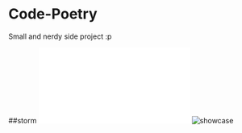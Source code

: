 # Code-Poetry
Small and nerdy side project :p


##storm
![here](storm/storm.rs)
![showcase](storm/storm.gif)
